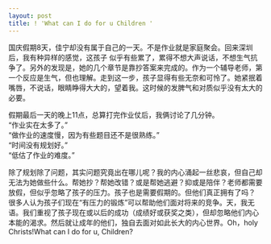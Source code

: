 ```yaml
---
layout: post
title: ! 'What can I do for u Children '
---
```


<p>国庆假期8天，佳宁却没有属于自己的一天。不是作业就是家庭聚会。回来深圳后，我有种异样的感觉，这孩子 似乎有些累了，累得不想大声说话，不想生气抗争了。另外的发现是，她的几个章节是靠抄答案来完成的。作为一个辅导老师，第一个反应是生气，但也理解。走到这一步，孩子显得有些无奈和可怜了。她紧抿着嘴唇，不说话，眼睛睁得大大的，望着我。这时候的发脾气和对质似乎没有太大的必要。</p>
<p>假期最后一天的晚上11点，总算打完作业仗后，我俩讨论了几分钟。<br />
“作业实在太多了。”<br />
“做作业的速度慢，因为有些题目还不是很熟练。”<br />
“时间没有规划好。”<br />
“低估了作业的难度。”</p>
<p>除了规划除了问题，其实问题究竟出在哪儿呢？我的内心涌起一丝悲哀，但自己却无法为她做些什么。帮她抄？帮她改错？或是帮她逃避？抑或是陪伴？老师都需要放假，但似乎忽略了孩子的压力。孩子也是需要假期的。但他们真正拥有了吗？<br />
很多人认为孩子们现在“有压力的锻炼”可以帮助他们面对将来的竞争。天，我无语。我们重视了孩子现在或以后的成功（成绩好或获奖之类），但却忽略他们内心本能的渴求。然后就让成年的他们，独自去面对如此长大的内心世界。Oh，holy Christs!What can I do for u, Children?</p>
